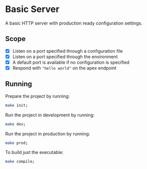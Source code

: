 # Basic Server
A basic HTTP server with production ready configuration settings.

## Scope
- [x] Listen on a port specified through a configuration file
- [x] Listen on a port specified through the environment
- [x] A default port is available if no configuration is specified
- [x] Respond with `"hello world"` on the apex endpoint

## Running
Prepare the project by running:

```bash
make init;
```

Run the project in development by running:

```bash
make dev;
```

Run the project in production by running:

```bash
make prod;
```

To build just the executable:

```bash
make compile;
```
